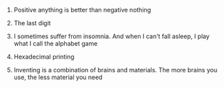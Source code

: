1. Positive anything is better than negative nothing

2. The last digit

3. I sometimes suffer from insomnia. And when I can't fall asleep, I play what I call the alphabet game

4. Hexadecimal printing

6. Inventing is a combination of brains and materials. The more brains you use, the less material you need
